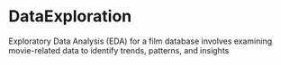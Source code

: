 # DataExploration
Exploratory Data Analysis (EDA) for a film database involves examining movie-related data to identify trends, patterns, and insights
